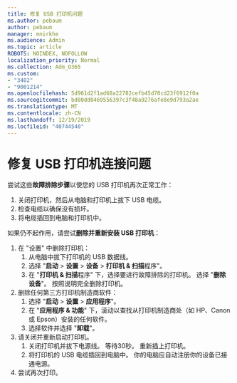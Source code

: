 ```yaml
---
title: 修复 USB 打印机问题
ms.author: pebaum
author: pebaum
manager: mnirkhe
ms.audience: Admin
ms.topic: article
ROBOTS: NOINDEX, NOFOLLOW
localization_priority: Normal
ms.collection: Adm_O365
ms.custom:
- "3482"
- "9001214"
ms.openlocfilehash: 5d961d2f1ad68a22782cefb45d70cd23f6912f0a
ms.sourcegitcommit: bd80dd0469556397c3f48a9276afe8e9d793a2ae
ms.translationtype: MT
ms.contentlocale: zh-CN
ms.lasthandoff: 12/19/2019
ms.locfileid: "40744540"
---
```

# <a name="fix-usb-printer-connection-issues"></a>修复 USB 打印机连接问题

尝试这些**故障排除步骤**以使您的 USB 打印机再次正常工作：

1. 关闭打印机，然后从电脑和打印机上拔下 USB 电缆。
2. 检查电缆以确保没有损坏。
3. 将电缆插回到电脑和打印机中。

如果仍不起作用，请尝试**删除并重新安装 USB 打印机**：

1. 在 "设置" 中删除打印机：
    1. 从电脑中拔下打印机的 USB 数据线。
    2. 选择 "**启动** > **设置** > **设备** > **打印机 & 扫描**程序"。
    3. 在 "**打印机 & 扫描**程序" 下，选择要进行故障排除的打印机。 选择 "**删除设备**"。 按照说明完全删除打印机。
2. 删除任何第三方打印机制造商软件：
    1. 选择 "**启动** > **设置** > **应用程序**"。
    2. 在 "**应用程序 & 功能**" 下，滚动以查找从打印机制造商处（如 HP、Canon 或 Epson）安装的任何软件。
    3. 选择软件并选择 "**卸载**"。
3. 请关闭并重新启动打印机。<br>
    1. 关闭打印机并拔下电源线。 等待30秒。 重新插上打印机。
    2. 将打印机的 USB 电缆插回到电脑中。 你的电脑应自动注册你的设备已接通电源。
4. 尝试再次打印。